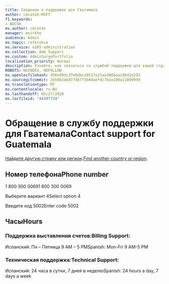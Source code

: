 ```yaml
---
title: Сведения о поддержке для Гватемала
author: cmcatee-MSFT
f1.keywords:
- NOCSH
ms.author: cmcatee
manager: mnirkhe
audience: Admin
ms.topic: reference
ms.service: o365-administration
ms.collection: Adm_Support
ms.custom: AdminSurgePortfolio
localization_priority: Normal
description: Узнайте, как связаться со службой поддержки для вашей страны или региона.
ROBOTS: NOINDEX, NOFOLLOW
ms.openlocfilehash: d56e09dc37e0dbca9517e21aa386baac86d1e293
ms.sourcegitcommit: 2d59b24b877487f3b84aefdc7b1e200a21009999
ms.translationtype: MT
ms.contentlocale: ru-RU
ms.lasthandoff: 05/27/2020
ms.locfileid: "44397734"
---
```

# <a name="contact-support-for-guatemala"></a><span data-ttu-id="40156-103">Обращение в службу поддержки для Гватемала</span><span class="sxs-lookup"><span data-stu-id="40156-103">Contact support for Guatemala</span></span>

<span data-ttu-id="40156-104">[Найдите другую страну или регион](../contact-support-for-business-products.md).</span><span class="sxs-lookup"><span data-stu-id="40156-104">[Find another country or region](../contact-support-for-business-products.md).</span></span>

## <a name="phone-number"></a><span data-ttu-id="40156-105">Номер телефона</span><span class="sxs-lookup"><span data-stu-id="40156-105">Phone number</span></span>
<span data-ttu-id="40156-106">1 800 300 0069</span><span class="sxs-lookup"><span data-stu-id="40156-106">1 800 300 0069</span></span>

<span data-ttu-id="40156-107">Выберите вариант 4</span><span class="sxs-lookup"><span data-stu-id="40156-107">Select option 4</span></span>

<span data-ttu-id="40156-108">Введите код 5002</span><span class="sxs-lookup"><span data-stu-id="40156-108">Enter code 5002</span></span>

## <a name="hours"></a><span data-ttu-id="40156-109">Часы</span><span class="sxs-lookup"><span data-stu-id="40156-109">Hours</span></span>
### <a name="billing-support"></a><span data-ttu-id="40156-110">Поддержка выставления счетов:</span><span class="sxs-lookup"><span data-stu-id="40156-110">Billing Support:</span></span>

<span data-ttu-id="40156-111">Испанский: Пн – Пятница 9 AM – 5 PM</span><span class="sxs-lookup"><span data-stu-id="40156-111">Spanish: Mon-Fri 9 AM-5 PM</span></span>

### <a name="technical-support"></a><span data-ttu-id="40156-112">Техническая поддержка:</span><span class="sxs-lookup"><span data-stu-id="40156-112">Technical Support:</span></span>

<span data-ttu-id="40156-113">Испанский: 24 часа в сутки, 7 дней в неделю</span><span class="sxs-lookup"><span data-stu-id="40156-113">Spanish: 24 hours a day, 7 days a week</span></span>
